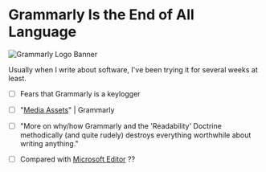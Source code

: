 # Grammarly Is the End of All Language

![Grammarly Logo Banner](https://i.snap.as/psg0m0F.jpg)

Usually when I write about software, I've been trying it for several weeks at least.

* [ ] Fears that Grammarly is a keylogger
* [ ] "[Media Assets](https://www.grammarly.com/media-assets)" \| Grammarly 
* [ ] "More on why/how Grammarly and the 'Readability' Doctrine methodically \(and quite rudely\) destroys everything worthwhile about writing anything."
* [ ] Compared with [Microsoft Editor](https://microsoftedge.microsoft.com/addons/detail/microsoft-editor/hokifickgkhplphjiodbggjmoafhignh) ??

